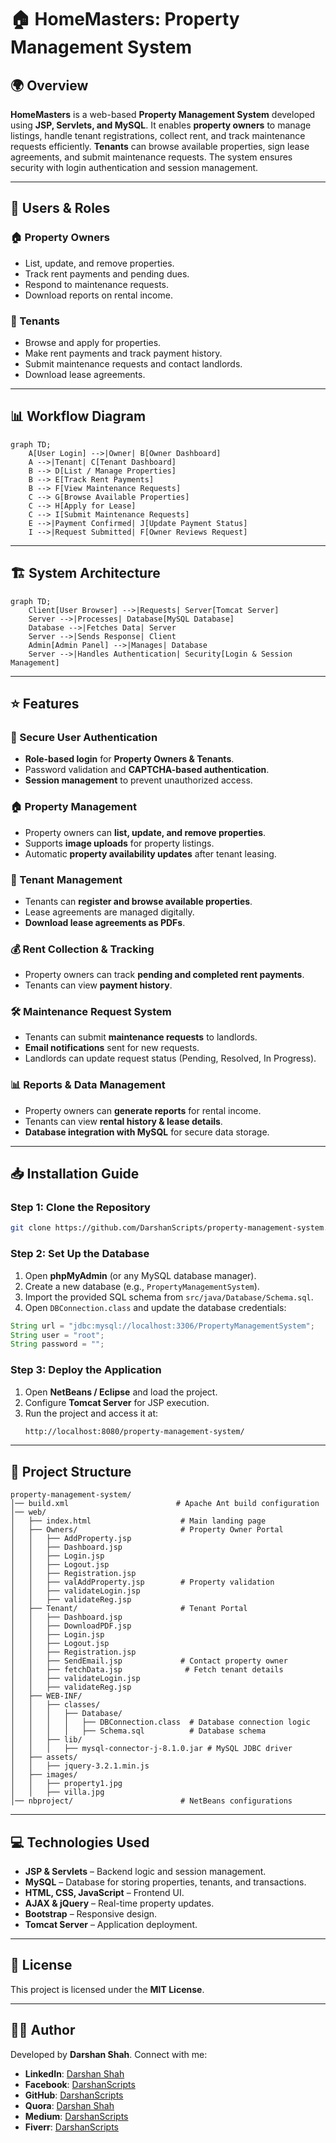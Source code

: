 # 🏠 HomeMasters: Property Management System

## 🌍 Overview

**HomeMasters** is a web-based **Property Management System** developed using **JSP, Servlets, and MySQL**. It enables **property owners** to manage listings, handle tenant registrations, collect rent, and track maintenance requests efficiently. **Tenants** can browse available properties, sign lease agreements, and submit maintenance requests. The system ensures security with login authentication and session management.

---

## 👥 Users & Roles

### 🏠 Property Owners
- List, update, and remove properties.
- Track rent payments and pending dues.
- Respond to maintenance requests.
- Download reports on rental income.

### 🏡 Tenants
- Browse and apply for properties.
- Make rent payments and track payment history.
- Submit maintenance requests and contact landlords.
- Download lease agreements.

---

## 📊 Workflow Diagram

```mermaid
graph TD;
    A[User Login] -->|Owner| B[Owner Dashboard]
    A -->|Tenant| C[Tenant Dashboard]
    B --> D[List / Manage Properties]
    B --> E[Track Rent Payments]
    B --> F[View Maintenance Requests]
    C --> G[Browse Available Properties]
    C --> H[Apply for Lease]
    C --> I[Submit Maintenance Requests]
    E -->|Payment Confirmed| J[Update Payment Status]
    I -->|Request Submitted| F[Owner Reviews Request]
```

---

## 🏗 System Architecture

```mermaid
graph TD;
    Client[User Browser] -->|Requests| Server[Tomcat Server]
    Server -->|Processes| Database[MySQL Database]
    Database -->|Fetches Data| Server
    Server -->|Sends Response| Client
    Admin[Admin Panel] -->|Manages| Database
    Server -->|Handles Authentication| Security[Login & Session Management]
```

---

## ⭐ Features

### 🔑 Secure User Authentication
- **Role-based login** for **Property Owners & Tenants**.
- Password validation and **CAPTCHA-based authentication**.
- **Session management** to prevent unauthorized access.

### 🏠 Property Management
- Property owners can **list, update, and remove properties**.
- Supports **image uploads** for property listings.
- Automatic **property availability updates** after tenant leasing.

### 👥 Tenant Management
- Tenants can **register and browse available properties**.
- Lease agreements are managed digitally.
- **Download lease agreements as PDFs**.

### 💰 Rent Collection & Tracking
- Property owners can track **pending and completed rent payments**.
- Tenants can view **payment history**.

### 🛠 Maintenance Request System
- Tenants can submit **maintenance requests** to landlords.
- **Email notifications** sent for new requests.
- Landlords can update request status (Pending, Resolved, In Progress).

### 📊 Reports & Data Management
- Property owners can **generate reports** for rental income.
- Tenants can view **rental history & lease details**.
- **Database integration with MySQL** for secure data storage.

---

## 📥 Installation Guide

### Step 1: Clone the Repository
```sh
git clone https://github.com/DarshanScripts/property-management-system.git
```

### Step 2: Set Up the Database
1. Open **phpMyAdmin** (or any MySQL database manager).
2. Create a new database (e.g., `PropertyManagementSystem`).
3. Import the provided SQL schema from `src/java/Database/Schema.sql`.
4. Open `DBConnection.class` and update the database credentials:
```java
String url = "jdbc:mysql://localhost:3306/PropertyManagementSystem";
String user = "root";
String password = "";
```

### Step 3: Deploy the Application
1. Open **NetBeans / Eclipse** and load the project.
2. Configure **Tomcat Server** for JSP execution.
3. Run the project and access it at:
   ```sh
   http://localhost:8080/property-management-system/
   ```

---

## 📂 Project Structure

```
property-management-system/
│── build.xml                        # Apache Ant build configuration
│── web/
│   ├── index.html                    # Main landing page
│   ├── Owners/                       # Property Owner Portal
│   │   ├── AddProperty.jsp
│   │   ├── Dashboard.jsp
│   │   ├── Login.jsp
│   │   ├── Logout.jsp
│   │   ├── Registration.jsp
│   │   ├── valAddProperty.jsp        # Property validation
│   │   ├── validateLogin.jsp
│   │   ├── validateReg.jsp
│   ├── Tenant/                       # Tenant Portal
│   │   ├── Dashboard.jsp
│   │   ├── DownloadPDF.jsp
│   │   ├── Login.jsp
│   │   ├── Logout.jsp
│   │   ├── Registration.jsp
│   │   ├── SendEmail.jsp             # Contact property owner
│   │   ├── fetchData.jsp              # Fetch tenant details
│   │   ├── validateLogin.jsp
│   │   ├── validateReg.jsp
│   ├── WEB-INF/
│   │   ├── classes/
│   │   │   ├── Database/
│   │   │   │   ├── DBConnection.class  # Database connection logic
│   │   │   │   ├── Schema.sql          # Database schema
│   │   ├── lib/
│   │   │   ├── mysql-connector-j-8.1.0.jar # MySQL JDBC driver
│   ├── assets/
│   │   ├── jquery-3.2.1.min.js
│   ├── images/
│   │   ├── property1.jpg
│   │   ├── villa.jpg
│── nbproject/                        # NetBeans configurations
```

---

## 💻 Technologies Used
- **JSP & Servlets** – Backend logic and session management.
- **MySQL** – Database for storing properties, tenants, and transactions.
- **HTML, CSS, JavaScript** – Frontend UI.
- **AJAX & jQuery** – Real-time property updates.
- **Bootstrap** – Responsive design.
- **Tomcat Server** – Application deployment.

---

## 📜 License
This project is licensed under the **MIT License**.

---

## 👨‍💻 Author
Developed by **Darshan Shah**. Connect with me:

- **LinkedIn**: [Darshan Shah](https://www.linkedin.com/in/darshan-shah-tech/)
- **Facebook**: [DarshanScripts](https://www.facebook.com/DarshanScripts)
- **GitHub**: [DarshanScripts](https://github.com/DarshanScripts)
- **Quora**: [Darshan Shah](https://www.quora.com/profile/Darshan-Shah-1056)
- **Medium**: [DarshanScripts](https://medium.com/@DarshanScripts)
- **Fiverr**: [DarshanScripts](https://www.fiverr.com/darshanscripts)

